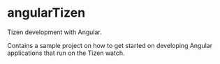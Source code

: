 # angularTizen
Tizen development with Angular.

Contains a sample project on how to get started on developing Angular applications that run on the Tizen watch.
